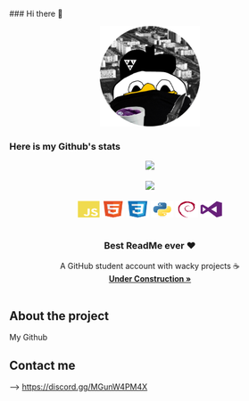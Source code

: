 <br />
### Hi there 👋
<p align="center">
  <img src="image/66_crop.png" alt="Logo" width="180" height="180" >
</p>

<!--     GITHUB STATS     -->

### Here is my Github's stats

<div align="center">
  <a href="https://github.com/honoeagle">
  <img height="180em" src="https://github-readme-stats.vercel.app/api?username=honoeagle&hide=_border=true&title_color=0ff54c&icon_color=0ff54c&text_color=c9d1d9&bg_color=0d1117&show_icons=true;count_private=true&amp;include_all_commits=true"/>
  <br>
  <br>
  <img height="130em" src="https://github-readme-stats.vercel.app/api/top-langs/?username=honoeagle&hide=_border=true&title_color=0ff54c&icon_color=0ff54c&text_color=c9d1d9&bg_color=0d1117&layout=compact&amp;show_icons=true&amp;"/>
  </a>
</div>

<br>

<div style="display: inline_block" align="center">
  <img align="center" height="30" width="40" src="image/javascript-plain.svg">
  <img align="center" height="30" width="40" src="image/html5-original.svg">
  <img align="center" height="30" width="40" src="image/css3-original.svg">
  <img align="center" height="30" width="40" src="image/python-original.svg">
  <img align="center" height="30" width="40" src="image/debian-plain.svg">
  <img align="center" height="30" width="40" src="image/visualstudio-plain.svg">
</div>

<br>

  <h3 align="center">Best ReadMe ever ❤</h3>

  <p align="center">
    A GitHub student account with wacky projects ☕
    <br />
    <a href="https://github.com/HonoEagle"><strong>Under Construction »</strong></a>
    <br />
    <br />
  </p>


<!--     ABOUTE THE PROJECT     -->

## About the project
My Github

<!--     CONTACT ME     -->

## Contact me
--> https://discord.gg/MGunW4PM4X

